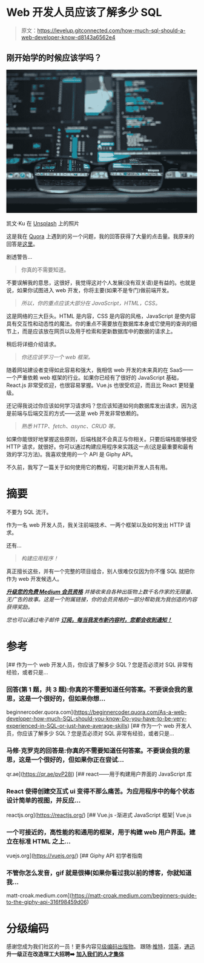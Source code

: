 # Web 开发人员应该了解多少 SQL

> 原文：<https://levelup.gitconnected.com/how-much-sql-should-a-web-developer-know-d8143a6562e4>

## 刚开始学的时候应该学吗？

![](img/dadb4eb0893c844f72940f34bb21cf31.png)

凯文·Ku 在 [Unsplash](https://unsplash.com/s/photos/database?utm_source=unsplash&utm_medium=referral&utm_content=creditCopyText) 上的照片

这是我在 [Quora](https://beginnercoder.quora.com/As-a-web-developer-how-much-SQL-should-you-know-Do-you-have-to-be-very-experienced-in-SQL-or-just-have-average-skills) 上遇到的另一个问题，我的回答获得了大量的点击量。我原来的回答是[这里](https://qr.ae/pvP28l)。

剧透警告…

> 你真的不需要知道。

不要误解我的意思，这很好，我觉得这对个人发展(没有双关语)是有益的。也就是说，如果你试图进入 web 开发，你将主要(如果不是专门)做前端开发。

> *所以，你的重点应该大部分在 JavaScript，HTML，CSS。*

这是网络的三大巨头。HTML 是内容，CSS 是内容的风格，JavaScript 是使内容具有交互性和动态性的魔法。你的重点不需要放在数据库本身或它使用的查询的细节上，而是应该放在网页以及用于检索和更新数据库中的数据的请求上。

稍后将详细介绍请求。

> *你还应该学习一个 web 框架。*

随着网站建设者变得如此容易和强大，我相信 web 开发的未来真的在 SaaS——一个严重依赖 web 框架的行业。如果你已经有了很好的 JavaScript 基础，React.js 非常受欢迎，也很容易掌握。Vue.js 也很受欢迎，而且比 React 更轻量级。

还记得我说过你应该如何学习请求吗？您应该知道如何向数据库发出请求，因为这是前端与后端交互的方式——这是 web 开发非常依赖的。

> *熟悉 HTTP、fetch、async、CRUD 等。*

如果你能很好地掌握这些原则，后端栈就不会真正与你相关。只要后端栈能够接受 HTTP 请求，就很好。你可以通过构建应用程序来实践这一点(这是最重要和最有效的学习方法)。我喜欢使用的一个 API 是 Giphy API。

不久前，我写了一篇关于如何使用它的教程，可能对新开发人员有用。

# 摘要

不要为 SQL 流汗。

作为一名 web 开发人员，我关注前端技术、一两个框架以及如何发出 HTTP 请求。

还有…

> *构建应用程序！*

真正擅长这些，并有一个完整的项目组合，别人很难仅仅因为你不懂 SQL 就把你作为 web 开发候选人。

[***升级您的免费 Medium 会员资格***](https://matt-croak.medium.com/membership) *并接收来自各种出版物上数千名作家的无限量、无广告的故事。这是一个附属链接，你的会员资格的一部分帮助我为我创造的内容获得奖励。*

*您也可以通过电子邮件* [***订阅，每当我发布新内容时，您都会收到通知！***](https://matt-croak.medium.com/subscribe)

# 参考

[](https://beginnercoder.quora.com/As-a-web-developer-how-much-SQL-should-you-know-Do-you-have-to-be-very-experienced-in-SQL-or-just-have-average-skills) [## 作为一个 web 开发人员，你应该了解多少 SQL？您是否必须对 SQL 非常有经验，或者只是…

### 回答(第 1 题，共 3 题):你真的不需要知道任何答案。不要误会我的意思，这是一个很好的，但如果你想…

beginnercoder.quora.com](https://beginnercoder.quora.com/As-a-web-developer-how-much-SQL-should-you-know-Do-you-have-to-be-very-experienced-in-SQL-or-just-have-average-skills) [](https://qr.ae/pvP28l) [## 作为一个 web 开发人员，你应该了解多少 SQL？您是否必须对 SQL 非常有经验，或者只是…

### 马修·克罗克的回答是:你真的不需要知道任何答案。不要误会我的意思，这是一个很好的，但如果你正在尝试…

qr.ae](https://qr.ae/pvP28l) [](https://reactjs.org/) [## react——用于构建用户界面的 JavaScript 库

### React 使得创建交互式 ui 变得不那么痛苦。为应用程序中的每个状态设计简单的视图，并反应…

reactjs.org](https://reactjs.org/) [](https://vuejs.org/) [## Vue.js -渐进式 JavaScript 框架| Vue.js

### 一个可接近的，高性能的和通用的框架，用于构建 web 用户界面。建立在标准 HTML 之上…

vuejs.org](https://vuejs.org/) [](https://matt-croak.medium.com/beginners-guide-to-the-giphy-api-316f98459d06) [## Giphy API 初学者指南

### 不管你怎么发音，gif 就是很棒(如果你看过我以前的博客，你就知道我…

matt-croak.medium.com](https://matt-croak.medium.com/beginners-guide-to-the-giphy-api-316f98459d06) 

# 分级编码

感谢您成为我们社区的一员！更多内容见[级编码出版物](https://levelup.gitconnected.com/)。
跟随:[推特](https://twitter.com/gitconnected)，[领英](https://www.linkedin.com/company/gitconnected)，[通迅](https://newsletter.levelup.dev/)
**升一级正在改造理工大招聘➡️** [**加入我们的人才集体**](https://jobs.levelup.dev/talent/welcome?referral=true)